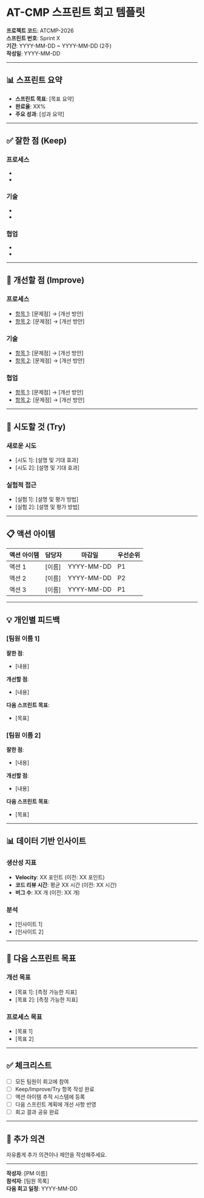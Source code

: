 # AT-CMP 스프린트 회고 템플릿

**프로젝트 코드**: ATCMP-2026  
**스프린트 번호**: Sprint X  
**기간**: YYYY-MM-DD ~ YYYY-MM-DD (2주)  
**작성일**: YYYY-MM-DD

---

## 📊 스프린트 요약

- **스프린트 목표**: [목표 요약]
- **완료율**: XX%
- **주요 성과**: [성과 요약]

---

## ✅ 잘한 점 (Keep)

### 프로세스

- [항목 1]: [설명]
- [항목 2]: [설명]

### 기술

- [항목 1]: [설명]
- [항목 2]: [설명]

### 협업

- [항목 1]: [설명]
- [항목 2]: [설명]

---

## 🔄 개선할 점 (Improve)

### 프로세스

- [항목 1]: [문제점] → [개선 방안]
- [항목 2]: [문제점] → [개선 방안]

### 기술

- [항목 1]: [문제점] → [개선 방안]
- [항목 2]: [문제점] → [개선 방안]

### 협업

- [항목 1]: [문제점] → [개선 방안]
- [항목 2]: [문제점] → [개선 방안]

---

## 🚀 시도할 것 (Try)

### 새로운 시도

- [시도 1]: [설명 및 기대 효과]
- [시도 2]: [설명 및 기대 효과]

### 실험적 접근

- [실험 1]: [설명 및 평가 방법]
- [실험 2]: [설명 및 평가 방법]

---

## 📋 액션 아이템

| 액션 아이템 | 담당자 | 마감일 | 우선순위 |
|------------|--------|--------|---------|
| 액션 1 | [이름] | YYYY-MM-DD | P1 |
| 액션 2 | [이름] | YYYY-MM-DD | P2 |
| 액션 3 | [이름] | YYYY-MM-DD | P1 |

---

## 💡 개인별 피드백

### [팀원 이름 1]

**잘한 점**:
- [내용]

**개선할 점**:
- [내용]

**다음 스프린트 목표**:
- [목표]

### [팀원 이름 2]

**잘한 점**:
- [내용]

**개선할 점**:
- [내용]

**다음 스프린트 목표**:
- [목표]

---

## 📊 데이터 기반 인사이트

### 생산성 지표

- **Velocity**: XX 포인트 (이전: XX 포인트)
- **코드 리뷰 시간**: 평균 XX 시간 (이전: XX 시간)
- **버그 수**: XX 개 (이전: XX 개)

### 분석

- [인사이트 1]
- [인사이트 2]

---

## 🎯 다음 스프린트 목표

### 개선 목표

- [목표 1]: [측정 가능한 지표]
- [목표 2]: [측정 가능한 지표]

### 프로세스 목표

- [목표 1]
- [목표 2]

---

## ✅ 체크리스트

- [ ] 모든 팀원이 회고에 참여
- [ ] Keep/Improve/Try 항목 작성 완료
- [ ] 액션 아이템 추적 시스템에 등록
- [ ] 다음 스프린트 계획에 개선 사항 반영
- [ ] 회고 결과 공유 완료

---

## 📝 추가 의견

자유롭게 추가 의견이나 제안을 작성해주세요.

---

**작성자**: [PM 이름]  
**참석자**: [팀원 목록]  
**다음 회고 일정**: YYYY-MM-DD

